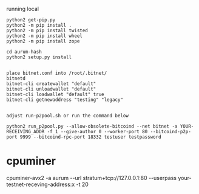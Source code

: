 



running local
```
python2 get-pip.py
python2 -m pip install .
python2 -m pip install twisted
python2 -m pip install wheel
python2 -m pip install zope

cd aurum-hash
python2 setup.py install


place bitnet.conf into /root/.bitnet/
bitnetd 
bitnet-cli createwallet "default"
bitnet-cli unloadwallet "default"
bitnet-cli loadwallet "default" true
bitnet-cli getnewaddress "testing" "legacy"


adjust run-p2pool.sh or run the command below

python2 run_p2pool.py --allow-obsolete-bitcoind --net bitnet -a YOUR-RECEIVING_ADDR -f 1 --give-author 0 --worker-port 80 --bitcoind-p2p-port 9999 --bitcoind-rpc-port 18332 testuser testpassword
 ```


# cpuminer
cpuminer-avx2 -a aurum --url stratum+tcp://127.0.0.1:80 --userpass your-testnet-receving-address:x -t 20 
